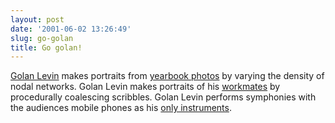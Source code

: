 ```yaml
---
layout: post
date: '2001-06-02 13:26:49'
slug: go-golan
title: Go golan!
---
```


[Golan Levin](http://acg.media.mit.edu/people/golan/) makes portraits from [yearbook photos](http://www.flong.com/yearbook/) by varying the density of nodal networks. Golan Levin makes portraits of his [workmates](http://acg.media.mit.edu/people/golan/floccugraph/index.html) by procedurally coalescing scribbles. Golan Levin performs symphonies with the audiences mobile phones as his [only instruments](http://acg.media.mit.edu/people/golan/telesymphony/index.html).